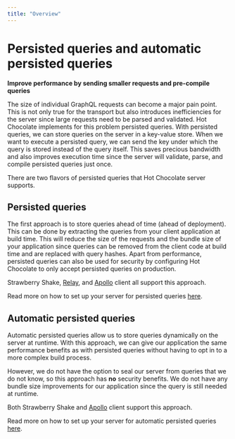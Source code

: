 ```yaml
---
title: "Overview"
---
```


# Persisted queries and automatic persisted queries

**Improve performance by sending smaller requests and pre-compile queries**

The size of individual GraphQL requests can become a major pain point. This is not only true for the transport but also introduces inefficiencies for the server since large requests need to be parsed and validated. Hot Chocolate implements for this problem persisted queries. With persisted queries, we can store queries on the server in a key-value store. When we want to execute a persisted query, we can send the key under which the query is stored instead of the query itself. This saves precious bandwidth and also improves execution time since the server will validate, parse, and compile persisted queries just once.

There are two flavors of persisted queries that Hot Chocolate server supports.

## Persisted queries

The first approach is to store queries ahead of time (ahead of deployment).
This can be done by extracting the queries from your client application at build time. This will reduce the size of the requests and the bundle size of your application since queries can be removed from the client code at build time and are replaced with query hashes. Apart from performance, persisted queries can also be used for security by configuring Hot Chocolate to only accept persisted queries on production.

Strawberry Shake, [Relay](https://relay.dev/docs/guides/persisted-queries/), and [Apollo](https://www.apollographql.com/docs/react/api/link/persisted-queries/) client all support this approach.

Read more on how to set up your server for persisted queries [here](persisted-queries).

## Automatic persisted queries

Automatic persisted queries allow us to store queries dynamically on the server at runtime. With this approach, we can give our application the same performance benefits as with persisted queries without having to opt in to a more complex build process.

However, we do not have the option to seal our server from queries that we do not know, so this approach has **no** security benefits. We do not have any bundle size improvements for our application since the query is still needed at runtime.

Both Strawberry Shake and [Apollo](https://www.apollographql.com/docs/apollo-server/performance/apq/) client support this approach.

Read more on how to set up your server for automatic persisted queries [here](automatic-persisted-queries).
